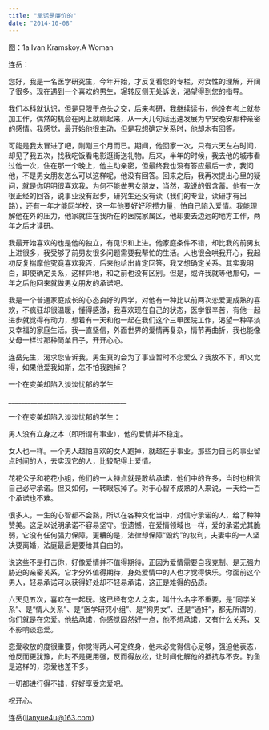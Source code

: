 ```yaml
---
title: "承诺是廉价的"
date: "2014-10-08"
---
```


图：1a Ivan Kramskoy.A Woman

连岳：

您好，我是一名医学研究生，今年开始，才反复看您的专栏，对女性的理解，开阔了很多。现在遇到一个喜欢的男生，辗转反侧无处诉说，渴望得到您的指导。

我们本科就认识，但是只限于点头之交，后来考研，我继续读书，他没有考上就参加工作，偶然的机会在网上就聊起来，从一天几句话迅速发展为早安晚安那种亲密的感情。我感觉，最开始他很主动，但是我想确定关系时，他却木有回答。

可能是我太冒进了吧，刚刚三个月而已。期间，他回家一次，只有六天左右时间，却见了我五次，找我吃饭看电影逛街送礼物。后来，半年的时候，我去他的城市看过他一次，住在那一个晚上，他主动亲密，但最终我也没有答应最后一步，我问他，不是男女朋友怎么可以这样呢，他没有回答。回来之后，我再次提出心里的疑问，就是你明明很喜欢我，为何不能做男女朋友，当然，我说的很含蓄。他有一次很正经的回答，说事业没有起步，研究生还没有读（我们的专业，读研才有出路），还有一年才能回学校，这一年他要好好积攒力量，怕自己陷入爱情。我能理解他在外的压力，他家就住在我所在的医院家属区，他却要去边远的地方工作，两年之后才读研。

我最开始喜欢的也是他的独立，有见识和上进。他家庭条件不错，却比我的前男友上进很多，我受够了前男友很多问题需要我帮忙的生活。人也很会哄我开心，我起初反复揣摩他究竟喜欢我否，后来他给出肯定回答，我又想确定关系。其实我明白，即使确定关系，这样异地，和之前也没有区别。但是，或许我就等他那句，一年之后他回来就做男女朋友的承诺吧。

我是一个普通家庭成长的心态良好的同学，对他有一种比以前两次恋爱更成熟的喜欢，不疯狂却很温暖，懂得感激，我喜欢现在自己的状态，医学很辛苦，有他一起进步就觉得有动力，想着有一天和他一起在我们这个三甲医院工作，渴望一种平淡又幸福的家庭生活。我一直坚信，外面世界的爱情再复杂，情节再曲折，我也能像父母一样过那种简单日子，开开心心。

连岳先生，渴求您告诉我，男生真的会为了事业暂时不恋爱么？我放不下，却又觉得，如果他爱我如斯，怎不怕我跑掉？

一个在变美却陷入淡淡忧郁的学生

\_\_\_\_\_\_\_\_\_\_\_\_\_\_\_\_\_\_\_\_\_\_\_\_\_\_\_\_\_\_\_\_\_\_\_\_\_

一个在变美却陷入淡淡忧郁的学生：

男人没有立身之本（即所谓有事业），他的爱情并不稳定。

女人也一样。一个男人越怕喜欢的女人跑掉，就越在乎事业。那些为自己的事业留点时间的人，去实现它的人，比较配得上爱情。

花花公子和花花小姐，他们的一大特点就是敢给承诺，他们中的许多，当时也相信自己必守承诺。但又如何，一转眼忘掉了。对于心智不成熟的人来说，一天给一百个承诺也不难。

很多人，一生的心智都不会熟，所以在各种文化当中，对信守承诺的人，给了种种赞美。这足以说明承诺不容易坚守。很遗憾，在爱情领域也一样，爱的承诺尤其脆弱，它没有任何强力保障，更糟的是，法律却保障“毁约”的权利，夫妻中的一人坚决要离婚，法庭最后是要给其自由的。

说这些不是打击你，好像爱情并不值得期待。正因为爱情需要自我克制、是无强力胁迫的亲密关系，它才分外值得期待，身处爱情中的人也才觉得快乐。你面前这个男人，轻易承诺可以获得好处却不轻易承诺，这正是难得的品质。

六天见五次，喜欢在一起玩。这已经有恋人之实，叫什么名字不重要，是“同学关系”、是“情人关系”、是“医学研究小组”、是“狗男女”、还是“通奸”，都无所谓的，你们就是在恋爱。他给承诺，你感觉固然好一点，他不想承诺，又有什么关系，又不影响谈恋爱。

恋爱收放的度很重要，你觉得两人可定终身，他未必觉得信心足够，强迫他表态，他反而更犹豫，此时不是更用强，反而得放松，让时间化解他的抵抗与不安。钓鱼是这样的，恋爱也差不多。

一切都进行得不错，好好享受恋爱吧。

祝开心。

连岳(lianyue4u@163.com)
